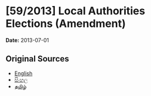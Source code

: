 # [59/2013] Local Authorities Elections (Amendment)

**Date:** 2013-07-01

## Original Sources

- [English](https://documents.gov.lk/view/bills/2013/7/59-2013_E.pdf)
- [සිංහල](https://documents.gov.lk/view/bills/2013/7/59-2013_S.pdf)
- [தமிழ்](https://documents.gov.lk/view/bills/2013/7/59-2013_T.pdf)
